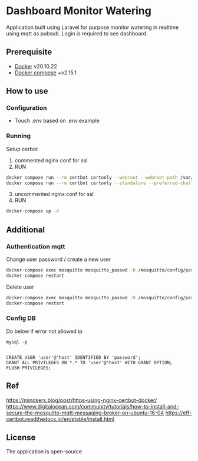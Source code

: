 # Dashboard Monitor Watering
Application built using Laravel for purpose monitor watering in realtime using mqtt as pubsub.
Login is required to see dashboard.

## Prerequisite
- [Docker](https://www.docker.com/) v20.10.22
- [Docker compose](https://docs.docker.com/compose/) +v2.15.1

## How to use

### Configuration
- Touch .env based on .env.example

### Running

Setup cerbot
1. commented nginx conf for ssl
2. RUN
```bash
docker compose run --rm certbot certonly --webroot --webroot-path /var/www/certbot/ -d pipigendut.tech
docker compose run --rm certbot certonly --standalone --preferred-challenges http -d pipigendut.tech
```
3. uncommented nginx conf for ssl
4. RUN
```bash
docker-compose up -d
```

## Additional
### Authentication mqtt
Change user password / create a new user
```bash
docker-compose exec mosquitto mosquitto_passwd -b /mosquitto/config/password.txt admin password
docker-compose restart
```

Delete user
```bash
docker-compose exec mosquitto mosquitto_passwd -D /mosquitto/config/password.txt user
docker-compose restart
```

### Config DB

Do below if error not allowed ip
```
mysql -p


CREATE USER 'user'@'host' IDENTIFIED BY 'password';
GRANT ALL PRIVILEGES ON *.* TO 'user'@'host' WITH GRANT OPTION;
FLUSH PRIVILEGES;
```

## Ref
https://mindsers.blog/post/https-using-nginx-certbot-docker/
https://www.digitalocean.com/community/tutorials/how-to-install-and-secure-the-mosquitto-mqtt-messaging-broker-on-ubuntu-16-04
https://eff-certbot.readthedocs.io/en/stable/install.html

## License
The application is open-source
